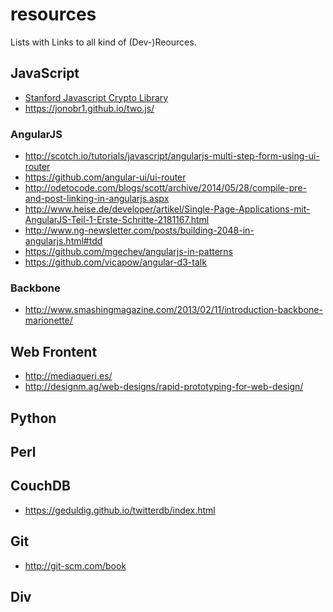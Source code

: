 resources
=========

Lists with Links to all kind of (Dev-)Reources.

## JavaScript

* [Stanford Javascript Crypto Library](https://bitwiseshiftleft.github.io/sjcl/)
* https://jonobr1.github.io/two.js/

### AngularJS

* http://scotch.io/tutorials/javascript/angularjs-multi-step-form-using-ui-router
* https://github.com/angular-ui/ui-router
* http://odetocode.com/blogs/scott/archive/2014/05/28/compile-pre-and-post-linking-in-angularjs.aspx
* http://www.heise.de/developer/artikel/Single-Page-Applications-mit-AngularJS-Teil-1-Erste-Schritte-2181167.html
* http://www.ng-newsletter.com/posts/building-2048-in-angularjs.html#tdd
* https://github.com/mgechev/angularjs-in-patterns
* https://github.com/vicapow/angular-d3-talk

### Backbone

* http://www.smashingmagazine.com/2013/02/11/introduction-backbone-marionette/

## Web Frontent

* http://mediaqueri.es/
* http://designm.ag/web-designs/rapid-prototyping-for-web-design/

## Python


## Perl


## CouchDB

* https://geduldig.github.io/twitterdb/index.html

## Git

* http://git-scm.com/book

## Div
